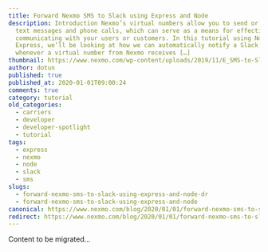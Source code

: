 ```yaml
---
title: Forward Nexmo SMS to Slack using Express and Node
description: Introduction Nexmo’s virtual numbers allow you to send or receive
  text messages and phone calls, which can serve as a means for effectively
  communicating with your users or customers. In this tutorial using Node and
  Express, we’ll be looking at how we can automatically notify a Slack channel
  whenever a virtual number from Nexmo receives […]
thumbnail: https://www.nexmo.com/wp-content/uploads/2019/11/E_SMS-to-Slack_1200x600.jpg
author: dotun
published: true
published_at: 2020-01-01T09:00:24
comments: true
category: tutorial
old_categories:
  - carriers
  - developer
  - developer-spotlight
  - tutorial
tags:
  - express
  - nexmo
  - node
  - slack
  - sms
slugs:
  - forward-nexmo-sms-to-slack-using-express-and-node-dr
  - forward-nexmo-sms-to-slack-using-express-and-node
canonical: https://www.nexmo.com/blog/2020/01/01/forward-nexmo-sms-to-slack-using-express-and-node-dr
redirect: https://www.nexmo.com/blog/2020/01/01/forward-nexmo-sms-to-slack-using-express-and-node-dr
---
```

Content to be migrated...
